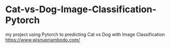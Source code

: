 # Cat-vs-Dog-Image-Classification-Pytorch
my project using Pytorch to predicting Cat vs Dog with Image Classification<br/>
https://www.wisnupriambodo.com/
